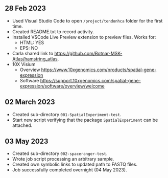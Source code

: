 ## 28 Feb 2023

* Used Visual Studio Code to open `/project/tendonhca` folder for the first time.
* Created README.txt to record activity.
* Installed VSCode Live Preview extension to preview files. Works for:
  * HTML: YES
  * EPS: NO
* Carla shared link to <https://github.com/Botnar-MSK-Atlas/hamstring_atlas>.
* 10X Visium
  * Overview <https://www.10xgenomics.com/products/spatial-gene-expression>
  * Software <https://support.10xgenomics.com/spatial-gene-expression/software/overview/welcome>

## 02 March 2023

* Created sub-directory `001-SpatialExperiment-test`.
* Start new script verifying that the package `SpatialExperiment` can be attached.

## 03 May 2023

* Created sub-directory `002-spaceranger-test`.
* Wrote job script processing an arbitrary sample.
* Created own symbolic links to updated path to FASTQ files.
* Job successfully completed overnight (04 May 2023).
